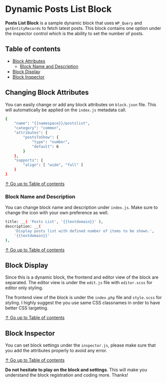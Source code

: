 # Dynamic Posts List Block

**Posts List Block** is a sample dynamic block that uses `WP_Query` and `getEntityRecords` to fetch latest posts. This block contains one option under the inspector control which is the ability to set the number of posts.

## Table of contents

* [Block Attributes](#changing-block-attributes)
  * [Block Name and Description](#block-name-and-description)
* [Block Display](#block-display)
* [Block Inspector](#block-inspector)

## Changing Block Attributes

You can easily change or add any block attributes on `block.json` file. This will automatically be applied on the `index.js` metadata call.

```bash
{
	"name": "{{namespace}}/postslist",
	"category": "common",
	"attributes": {
		"postsToShow": {
			"type": "number",
			"default": 6
		}
	},
	"supports": {
		"align": [ "wide", "full" ]
	}
}
```
[↑ Go up to Table of contents](#table-of-contents)

### Block Name and Description

You can change block name and description under `index.js`. Make sure to change the icon with your own preference as well.

```bash
title: __( 'Posts List', '{{textdomain}}' ),
description: __(
	'Display posts list with defined number of items to be shown.',
	'{{textdomain}}'
),
```

[↑ Go up to Table of contents](#table-of-contents)

## Block Display
Since this is a dynamic block, the frontend and editor view of the block are separated. The editor view is under the `edit.js` file with `editor.scss` for editor only styling.

The frontend view of the block is under the `index.php` file and `style.scss` for styling. I highly suggest the you use same CSS classnames in order to have better CSS targeting.

[↑ Go up to Table of contents](#table-of-contents)

## Block Inspector

You can set block settings under the `inspector.js`, please make sure that you add the attributes properly to avoid any error.

[↑ Go up to Table of contents](#table-of-contents)

**Do not hesitate to play on the block and settings**. This will make you understand the block registration and coding more. Thanks!